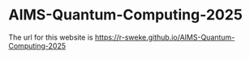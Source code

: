 # AIMS-Quantum-Computing-2025

The url for this website is https://r-sweke.github.io/AIMS-Quantum-Computing-2025